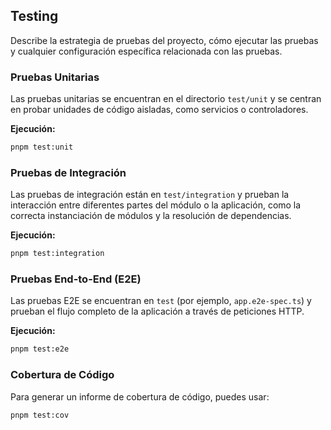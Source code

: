 ## Testing

Describe la estrategia de pruebas del proyecto, cómo ejecutar las pruebas y cualquier configuración específica relacionada con las pruebas.

### Pruebas Unitarias

Las pruebas unitarias se encuentran en el directorio `test/unit` y se centran en probar unidades de código aisladas, como servicios o controladores.

**Ejecución:**

```bash
pnpm test:unit
```

### Pruebas de Integración

Las pruebas de integración están en `test/integration` y prueban la interacción entre diferentes partes del módulo o la aplicación, como la correcta instanciación de módulos y la resolución de dependencias.

**Ejecución:**

```bash
pnpm test:integration
```

### Pruebas End-to-End (E2E)

Las pruebas E2E se encuentran en `test` (por ejemplo, `app.e2e-spec.ts`) y prueban el flujo completo de la aplicación a través de peticiones HTTP.

**Ejecución:**

```bash
pnpm test:e2e
```

### Cobertura de Código

Para generar un informe de cobertura de código, puedes usar:

```bash
pnpm test:cov
```
